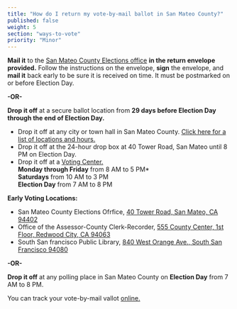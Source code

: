 ```yaml
---
title: "How do I return my vote-by-mail ballot in San Mateo County?"
published: false
weight: 5
section: "ways-to-vote"
priority: "Minor"
---
```


**Mail it** to the [San Mateo County Elections office](#section-election-office-contact) **in the return envelope provided.** Follow the instructions on the envelope, **sign** the envelope, and **mail it** back early to be sure it is received on time. It must be postmarked on or before Election Day.  

**-OR-**  

**Drop it off** at a secure ballot location from **29 days before Election Day through the end of Election Day.**  
  - Drop it off at any city or town hall in San Mateo County. [Click here for a list of locations and hours.](https://www.shapethefuture.org/cityhall/)  
  - Drop it off at the 24-hour drop box at 40 Tower Road, San Mateo until 8 PM on Election Day.  
  - Drop it off at a [Voting Center.](https://www.shapethefuture.org/elections/2016/june/votingoptions/#VotingCenters)  
  **Monday through Friday** from 8 AM to 5 PM*  
  **Saturdays** from 10 AM to 3 PM  
  **Election Day** from 7 AM to 8 PM  

**Early Voting Locations:**  
  - San Mateo County Elections Ofrfice, [40 Tower Road, San Mateo, CA 94402](https://www.google.com/maps/place/40+Tower+Rd,+San+Mateo,+CA+94402/@37.5125459,-122.3324911,17z/data=!3m1!4b1!4m2!3m1!1s0x808f9fbff72278f7:0x10982687e2d0db9a?hl=en)  
  - Office of the Assessor-County Clerk-Recorder, [555 County Center, 1st Floor, Redwood City, CA 94063](https://www.google.com/maps/place/555+County+Center,+Redwood+City,+CA+94063/@37.48928,-122.230153,16z/data=!4m2!3m1!1s0x808fa2525e583f83:0x5b45de978d636891?hl=en)  
  - South San francisco Public Library, [840 West Orange Ave., South San Francisco 94080](https://www.google.com/maps/place/840+W+Orange+Ave,+South+San+Francisco,+CA+94080/@37.6525195,-122.438885,17z/data=!3m1!4b1!4m5!3m4!1s0x808f79780baa956f:0xb7fa5d0e5efb9413!8m2!3d37.6525195!4d-122.4366963)  

**-OR-**  

**Drop it off** at any polling place in San Mateo County on **Election Day** from 7 AM to 8 PM.  

You can track your vote-by-mail vallot [online.](https://www.shapethefuture.org/MyElectionMaterials/)  
